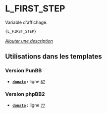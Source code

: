 # L_FIRST_STEP


Variable d'affichage.

```html
{L_FIRST_STEP}
```

[*Ajouter une description*](https://fa-tvars.appspot.com/var/L_FIRST_STEP)

## Utilisations dans les templates

### Version PunBB
* __[`donate`](../tpl/var/punbb/donate.md#readme) :__ ligne [`67`](../tpl/src/punbb/donate.tpl#L67)

### Version phpBB2
* __[`donate`](../tpl/var/subsilver/donate.md#readme) :__ ligne [`77`](../tpl/src/subsilver/donate.tpl#L77)